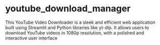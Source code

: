 # youtube_download_manager
This YouTube Video Downloader is a sleek and efficient web application built using Streamlit and Python libraries like yt-dlp. It allows users to download YouTube videos in 1080p resolution, with a polished and interactive user interface
